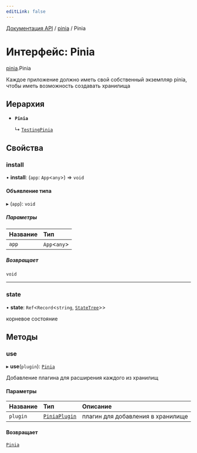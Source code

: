 ```yaml
---
editLink: false
---
```


[Документация API](../index.md) / [pinia](../modules/pinia.md) / Pinia

# Интерфейс: Pinia

[pinia](../modules/pinia.md).Pinia

Каждое приложение должно иметь свой собственный экземпляр pinia, чтобы иметь возможность создавать хранилища

## Иерархия

- **`Pinia`**

  ↳ [`TestingPinia`](pinia_testing.TestingPinia.md)

## Свойства

### install

• **install**: (`app`: `App`\<`any`\>) => `void`

#### Объявление типа

▸ (`app`): `void`

##### Параметры

| Название | Тип           |
| :------- | :------------ |
| `app`    | `App`\<`any`\> |

##### Возвращает

`void`

___

### state

• **state**: `Ref`\<`Record`\<`string`, [`StateTree`](../modules/pinia.md#StateTree)\>\>

корневое состояние

## Методы

### use

▸ **use**(`plugin`): [`Pinia`](pinia.Pinia.md)

Добавление плагина для расширения каждого из хранилищ

#### Параметры

| Название | Тип                                   | Описание                          |
| :------- | :------------------------------------ | :-------------------------------- |
| `plugin` | [`PiniaPlugin`](pinia.PiniaPlugin.md) | плагин для добавления в хранилище |

#### Возвращает

[`Pinia`](pinia.Pinia.md)
